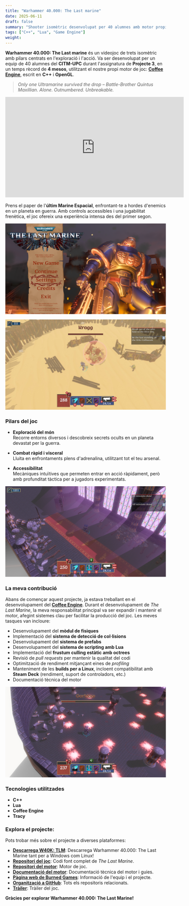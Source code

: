 ```yaml
---
title: "Warhammer 40.000: The Last marine"
date: 2025-06-11
draft: false
summary: "Shooter isomètric desenvolupat per 40 alumnes amb motor propi en 4 mesos"
tags: ["C++", "Lua", "Game Engine"]
weight:
---
```


**Warhammer 40.000: The Last marine** és un videojoc de trets isomètric amb pilars centrats en l'exploració i l'acció. Va ser desenvolupat per un equip de 40 alumnes del **CITM-UPC** durant l'assignatura de **Projecte 3**, en un temps rècord de **4 mesos**, utilitzant el nostre propi motor de joc: [**Coffee Engine**](/projects/coffee-engine/), escrit en **C++** i **OpenGL**.

> *Only one Ultramarine survived the drop – Battle-Brother Quintus Maxillian. Alone. Outnumbered. Unbreakable.*

<iframe width="560" height="315" src="https://www.youtube.com/embed/pNp_OPTwnTo?si=zX3H7H6xo-4vuOib" title="YouTube video player" frameborder="0" allow="accelerometer; autoplay; clipboard-write; encrypted-media; gyroscope; picture-in-picture; web-share" referrerpolicy="strict-origin-when-cross-origin" allowfullscreen></iframe>

Prens el paper de l'**últim Marine Espacial**, enfrontant-te a hordes d'enemics en un planeta en guerra. Amb controls accessibles i una jugabilitat frenètica, el joc ofereix una experiència intensa des del primer segon.

![](img_1.png)

![](img_2.jpg)

### Pilars del joc

- **Exploració del món**  
    Recorre entorns diversos i descobreix secrets ocults en un planeta devastat per la guerra.

- **Combat ràpid i visceral**  
    Lluita en enfrontaments plens d'adrenalina, utilitzant tot el teu arsenal.

- **Accessibilitat**  
    Mecàniques intuïtives que permeten entrar en acció ràpidament, però amb profunditat tàctica per a jugadors experimentats.

![](img_3.png)

### La meva contribució

Abans de començar aquest projecte, ja estava treballant en el desenvolupament del [**Coffee Engine**](/projects/coffee-engine/). Durant el desenvolupament de *The Last Marine*, la meva responsabilitat principal va ser expandir i mantenir el motor, afegint sistemes clau per facilitar la producció del joc. Les meves tasques van incloure:

- Desenvolupament del **mòdul de físiques**
- Implementació del **sistema de detecció de col·lisions**
- Desenvolupament del **sistema de prefabs**
- Desenvolupament del **sistema de scripting amb Lua**
- Implementació del **frustum culling estàtic amb octrees**
- Revisió de *pull requests* per mantenir la qualitat del codi
- Optimització de rendiment mitjançant eines de *profiling*
- Manteniment de les **builds per a Linux**, incloent compatibilitat amb **Steam Deck** (rendiment, suport de controladors, etc.)
- Documentació tècnica del motor

![](img_4.jpg)

### Tecnologies utilitzades

- **C++**
- **Lua**
- **Coffee Engine**
- **Tracy**

### Explora el projecte:

Pots trobar més sobre el projecte a diverses plataformes:

- [**Descarrega W40K: TLM**](https://burned-games.github.io/downloads): Descarrega Warhammer 40.000: The Last Marine tant per a Windows com Linux!
- [**Repositori del joc**](https://github.com/Burned-Games/W40K-TLM): Codi font complet de *The Last Marine*.
- [**Repositori del motor**](https://github.com/Burned-Games/Coffee-Engine): Motor de joc.
- [**Documentació del motor**](https://burned-games.github.io/Coffee-Engine/): Documentació tècnica del motor i guies.
- [**Pàgina web de Burned Games**](https://burned-games.github.io/): Informació de l'equip i el projecte.
- [**Organització a GitHub**](https://github.com/Burned-Games): Tots els repositoris relacionats.
- [**Tràiler**](https://www.youtube.com/watch?v=pNp_OPTwnTo): Tràiler del joc.

**Gràcies per explorar Warhammer 40.000: The Last Marine!**

